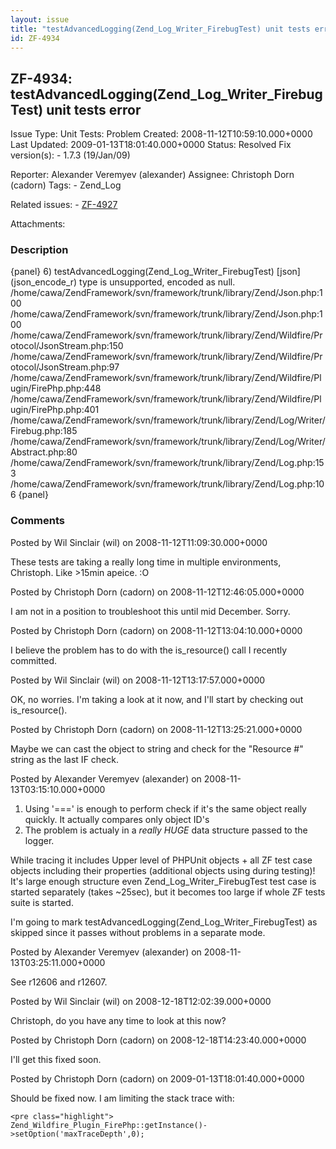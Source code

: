 ```yaml
---
layout: issue
title: "testAdvancedLogging(Zend_Log_Writer_FirebugTest) unit tests error"
id: ZF-4934
---
```


ZF-4934: testAdvancedLogging(Zend\_Log\_Writer\_FirebugTest) unit tests error
-----------------------------------------------------------------------------

 Issue Type: Unit Tests: Problem Created: 2008-11-12T10:59:10.000+0000 Last Updated: 2009-01-13T18:01:40.000+0000 Status: Resolved Fix version(s): - 1.7.3 (19/Jan/09)
 
 Reporter:  Alexander Veremyev (alexander)  Assignee:  Christoph Dorn (cadorn)  Tags: - Zend\_Log
 
 Related issues: - [ZF-4927](/issues/browse/ZF-4927)
 
 Attachments: 
### Description

{panel} 6) testAdvancedLogging(Zend\_Log\_Writer\_FirebugTest) [json] (json\_encode\_r) type is unsupported, encoded as null. /home/cawa/ZendFramework/svn/framework/trunk/library/Zend/Json.php:100 /home/cawa/ZendFramework/svn/framework/trunk/library/Zend/Json.php:100 /home/cawa/ZendFramework/svn/framework/trunk/library/Zend/Wildfire/Protocol/JsonStream.php:150 /home/cawa/ZendFramework/svn/framework/trunk/library/Zend/Wildfire/Protocol/JsonStream.php:97 /home/cawa/ZendFramework/svn/framework/trunk/library/Zend/Wildfire/Plugin/FirePhp.php:448 /home/cawa/ZendFramework/svn/framework/trunk/library/Zend/Wildfire/Plugin/FirePhp.php:401 /home/cawa/ZendFramework/svn/framework/trunk/library/Zend/Log/Writer/Firebug.php:185 /home/cawa/ZendFramework/svn/framework/trunk/library/Zend/Log/Writer/Abstract.php:80 /home/cawa/ZendFramework/svn/framework/trunk/library/Zend/Log.php:153 /home/cawa/ZendFramework/svn/framework/trunk/library/Zend/Log.php:106 {panel}

 

 

### Comments

Posted by Wil Sinclair (wil) on 2008-11-12T11:09:30.000+0000

These tests are taking a really long time in multiple environments, Christoph. Like >15min apeice. :O

 

 

Posted by Christoph Dorn (cadorn) on 2008-11-12T12:46:05.000+0000

I am not in a position to troubleshoot this until mid December. Sorry.

 

 

Posted by Christoph Dorn (cadorn) on 2008-11-12T13:04:10.000+0000

I believe the problem has to do with the is\_resource() call I recently committed.

 

 

Posted by Wil Sinclair (wil) on 2008-11-12T13:17:57.000+0000

OK, no worries. I'm taking a look at it now, and I'll start by checking out is\_resource().

 

 

Posted by Christoph Dorn (cadorn) on 2008-11-12T13:25:21.000+0000

Maybe we can cast the object to string and check for the "Resource #" string as the last IF check.

 

 

Posted by Alexander Veremyev (alexander) on 2008-11-13T03:15:10.000+0000

1. Using '===' is enough to perform check if it's the same object really quickly. It actually compares only object ID's
2. The problem is actualy in a _really HUGE_ data structure passed to the logger.

While tracing it includes Upper level of PHPUnit objects + all ZF test case objects including their properties (additional objects using during testing)! It's large enough structure even Zend\_Log\_Writer\_FirebugTest test case is started separately (takes ~25sec), but it becomes too large if whole ZF tests suite is started.

I'm going to mark testAdvancedLogging(Zend\_Log\_Writer\_FirebugTest) as skipped since it passes without problems in a separate mode.

 

 

Posted by Alexander Veremyev (alexander) on 2008-11-13T03:25:11.000+0000

See r12606 and r12607.

 

 

Posted by Wil Sinclair (wil) on 2008-12-18T12:02:39.000+0000

Christoph, do you have any time to look at this now?

 

 

Posted by Christoph Dorn (cadorn) on 2008-12-18T14:23:40.000+0000

I'll get this fixed soon.

 

 

Posted by Christoph Dorn (cadorn) on 2009-01-13T18:01:40.000+0000

Should be fixed now. I am limiting the stack trace with:

 
    <pre class="highlight">
    Zend_Wildfire_Plugin_FirePhp::getInstance()->setOption('maxTraceDepth',0);


 

 